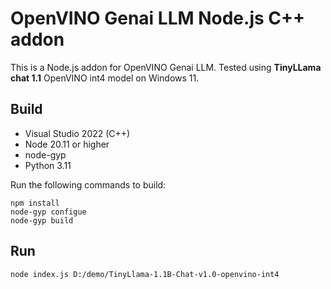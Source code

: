 
# OpenVINO Genai LLM Node.js C++ addon

This is a Node.js addon for OpenVINO Genai LLM.
Tested using **TinyLLama chat 1.1** OpenVINO int4 model on Windows 11.

## Build

- Visual Studio 2022 (C++)
- Node 20.11 or higher
- node-gyp
- Python 3.11

Run the following commands to build:

```
npm install
node-gyp configue
node-gyp build
```

## Run

`node index.js D:/demo/TinyLlama-1.1B-Chat-v1.0-openvino-int4`
